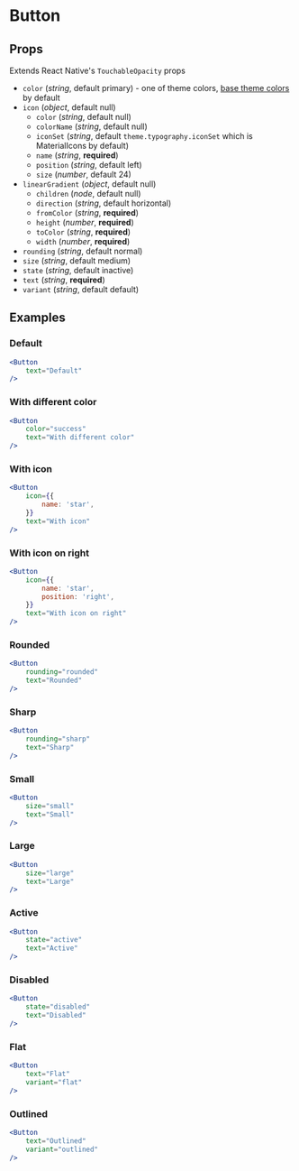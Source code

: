 # Button

## Props
Extends React Native's `TouchableOpacity` props
- `color` (_string_, default primary) - one of theme colors, [base theme colors](../src/themes/base/colors.js) by default
- `icon` (_object_, default null)
    - `color` (_string_, default null)
    - `colorName` (_string_, default null)
    - `iconSet` (_string_, default `theme.typography.iconSet` which is MaterialIcons by default)
    - `name` (_string_, **required**)
    - `position` (_string_, default left)
    - `size` (_number_, default 24)
- `linearGradient` (_object_, default null)
    - `children` (_node_, default null)
    - `direction` (_string_, default horizontal)
    - `fromColor` (_string_, **required**)
    - `height` (_number_, **required**)
    - `toColor` (_string_, **required**)
    - `width` (_number_, **required**)
- `rounding` (_string_, default normal)
- `size` (_string_, default medium)
- `state` (_string_, default inactive)
- `text` (_string_, **required**)
- `variant` (_string_, default default)

## Examples

### Default

```jsx
<Button
    text="Default"
/>
```

### With different color

```jsx
<Button
    color="success"
    text="With different color"
/>
```

### With icon

```jsx
<Button
    icon={{
        name: 'star',
    }}
    text="With icon"
/>
```

### With icon on right

```jsx
<Button
    icon={{
        name: 'star',
        position: 'right',
    }}
    text="With icon on right"
/>
```

### Rounded

```jsx
<Button
    rounding="rounded"
    text="Rounded"
/>
```

### Sharp

```jsx
<Button
    rounding="sharp"
    text="Sharp"
/>
```

### Small

```jsx
<Button
    size="small"
    text="Small"
/>
```

### Large

```jsx
<Button
    size="large"
    text="Large"
/>
```

### Active

```jsx
<Button
    state="active"
    text="Active"
/>
```

### Disabled

```jsx
<Button
    state="disabled"
    text="Disabled"
/>
```

### Flat

```jsx
<Button
    text="Flat"
    variant="flat"
/>
```

### Outlined

```jsx
<Button
    text="Outlined"
    variant="outlined"
/>
```
